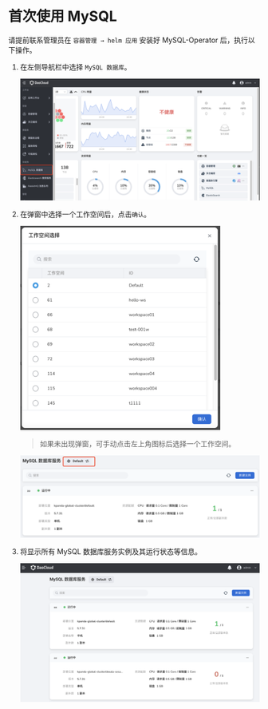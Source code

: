 # 首次使用 MySQL

请提前联系管理员在 `容器管理 → helm 应用` 安装好 MySQL-Operator 后，执行以下操作。

1. 在左侧导航栏中选择 `MySQL 数据库`。

    ![](../images/sql01.png)

2. 在弹窗中选择一个工作空间后，点击`确认`。

    <img src="../images/sql02.png" style="zoom:40%;" />

    > 如果未出现弹窗，可手动点击左上角图标后选择一个工作空间。

    <img src="../images/sql03.png" style="zoom:50%;" />

3. 将显示所有 MySQL 数据库服务实例及其运行状态等信息。

    ![](../images/sql04.png)